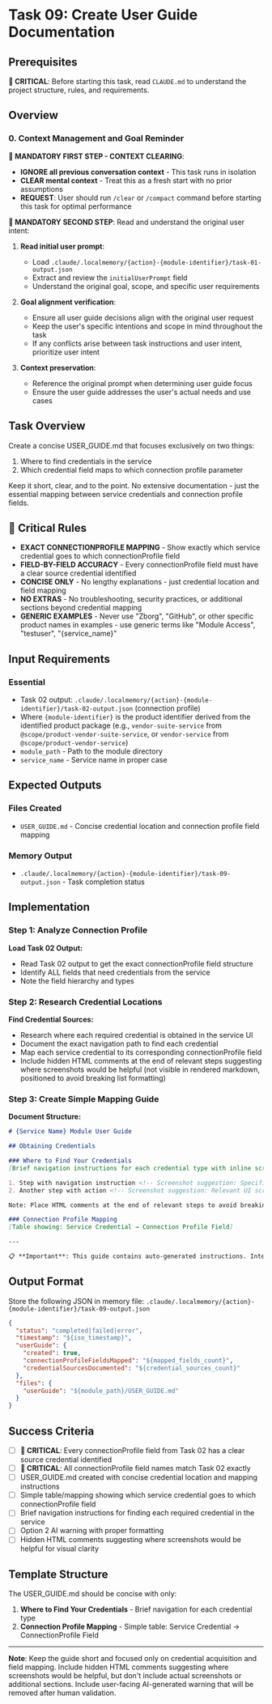 # Task 09: Create User Guide Documentation

## Prerequisites

**🚨 CRITICAL**: Before starting this task, read `CLAUDE.md` to understand the project structure, rules, and requirements.

## Overview

### 0. Context Management and Goal Reminder

**🚨 MANDATORY FIRST STEP - CONTEXT CLEARING**: 
- **IGNORE all previous conversation context** - This task runs in isolation
- **CLEAR mental context** - Treat this as a fresh start with no prior assumptions
- **REQUEST**: User should run `/clear` or `/compact` command before starting this task for optimal performance

**🚨 MANDATORY SECOND STEP**: Read and understand the original user intent:

1. **Read initial user prompt**:
   - Load `.claude/.localmemory/{action}-{module-identifier}/task-01-output.json`
   - Extract and review the `initialUserPrompt` field
   - Understand the original goal, scope, and specific user requirements

2. **Goal alignment verification**:
   - Ensure all user guide decisions align with the original user request
   - Keep the user's specific intentions and scope in mind throughout the task
   - If any conflicts arise between task instructions and user intent, prioritize user intent

3. **Context preservation**:
   - Reference the original prompt when determining user guide focus
   - Ensure the user guide addresses the user's actual needs and use cases

## Task Overview

Create a concise USER_GUIDE.md that focuses exclusively on two things:
1. Where to find credentials in the service
2. Which credential field maps to which connection profile parameter

Keep it short, clear, and to the point. No extensive documentation - just the essential mapping between service credentials and connection profile fields.

## 🚨 Critical Rules

- **EXACT CONNECTIONPROFILE MAPPING** - Show exactly which service credential goes to which connectionProfile field
- **FIELD-BY-FIELD ACCURACY** - Every connectionProfile field must have a clear source credential identified
- **CONCISE ONLY** - No lengthy explanations - just credential location and field mapping
- **NO EXTRAS** - No troubleshooting, security practices, or additional sections beyond credential mapping
- **GENERIC EXAMPLES** - Never use "Zborg", "GitHub", or other specific product names in examples - use generic terms like "Module Access", "testuser", "{service_name}"

## Input Requirements

### Essential
- Task 02 output: `.claude/.localmemory/{action}-{module-identifier}/task-02-output.json` (connection profile)
- Where `{module-identifier}` is the product identifier derived from the identified product package (e.g., `vendor-suite-service` from `@scope/product-vendor-suite-service`, or `vendor-service` from `@scope/product-vendor-service`)
- `module_path` - Path to the module directory
- `service_name` - Service name in proper case

## Expected Outputs

### Files Created
- `USER_GUIDE.md` - Concise credential location and connection profile field mapping

### Memory Output  
- `.claude/.localmemory/{action}-{module-identifier}/task-09-output.json` - Task completion status

## Implementation

### Step 1: Analyze Connection Profile

**Load Task 02 Output:**
- Read Task 02 output to get the exact connectionProfile field structure
- Identify ALL fields that need credentials from the service
- Note the field hierarchy and types

### Step 2: Research Credential Locations

**Find Credential Sources:**
- Research where each required credential is obtained in the service UI
- Document the exact navigation path to find each credential
- Map each service credential to its corresponding connectionProfile field
- Include hidden HTML comments at the end of relevant steps suggesting where screenshots would be helpful (not visible in rendered markdown, positioned to avoid breaking list formatting)

### Step 3: Create Simple Mapping Guide

**Document Structure:**
```markdown
# {Service Name} Module User Guide

## Obtaining Credentials

### Where to Find Your Credentials
[Brief navigation instructions for each credential type with inline screenshot suggestions]

1. Step with navigation instruction <!-- Screenshot suggestion: Specific UI element or page -->
2. Another step with action <!-- Screenshot suggestion: Relevant UI screenshot -->

Note: Place HTML comments at the end of relevant steps to avoid breaking markdown list formatting

### Connection Profile Mapping
[Table showing: Service Credential → Connection Profile Field]

---

📋 **Important**: This guide contains auto-generated instructions. Interface changes may occur - please verify each step matches what you see on screen.
```

## Output Format

Store the following JSON in memory file: `.claude/.localmemory/{action}-{module-identifier}/task-09-output.json`

```json
{
  "status": "completed|failed|error",
  "timestamp": "${iso_timestamp}",
  "userGuide": {
    "created": true,
    "connectionProfileFieldsMapped": "${mapped_fields_count}",
    "credentialSourcesDocumented": "${credential_sources_count}"
  },
  "files": {
    "userGuide": "${module_path}/USER_GUIDE.md"
  }
}
```

## Success Criteria

- [ ] **🚨 CRITICAL**: Every connectionProfile field from Task 02 has a clear source credential identified
- [ ] **🚨 CRITICAL**: All connectionProfile field names match Task 02 exactly
- [ ] USER_GUIDE.md created with concise credential location and mapping instructions
- [ ] Simple table/mapping showing which service credential goes to which connectionProfile field
- [ ] Brief navigation instructions for finding each required credential in the service
- [ ] Option 2 AI warning with proper formatting  
- [ ] Hidden HTML comments suggesting where screenshots would be helpful for visual clarity

## Template Structure

The USER_GUIDE.md should be concise with only:

1. **Where to Find Your Credentials** - Brief navigation for each credential type
2. **Connection Profile Mapping** - Simple table: Service Credential → ConnectionProfile Field

---

**Note**: Keep the guide short and focused only on credential acquisition and field mapping. Include hidden HTML comments suggesting where screenshots would be helpful, but don't include actual screenshots or additional sections. Include user-facing AI-generated warning that will be removed after human validation.